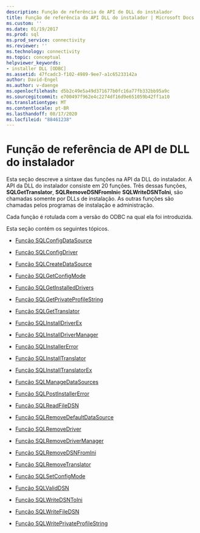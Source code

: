 ```yaml
---
description: Função de referência de API de DLL do instalador
title: Função de referência da API DLL do instalador | Microsoft Docs
ms.custom: ''
ms.date: 01/19/2017
ms.prod: sql
ms.prod_service: connectivity
ms.reviewer: ''
ms.technology: connectivity
ms.topic: conceptual
helpviewer_keywords:
- installer DLL [ODBC]
ms.assetid: 47fcadc3-f102-4989-9ee7-a1c65233142a
author: David-Engel
ms.author: v-daenge
ms.openlocfilehash: d5b2c49e5a49d371677b0fc16a77fb332bb95a9c
ms.sourcegitcommit: e700497f962e4c2274df16d9e651059b42ff1a10
ms.translationtype: MT
ms.contentlocale: pt-BR
ms.lasthandoff: 08/17/2020
ms.locfileid: "88461238"
---
```

# <a name="installer-dll-api-reference-function"></a>Função de referência de API de DLL do instalador
Esta seção descreve a sintaxe das funções na API da DLL do instalador. A API da DLL do instalador consiste em 20 funções. Três dessas funções, **SQLGetTranslator**, **SQLRemoveDSNFromIni**e **SQLWriteDSNToIni**, são chamadas somente por DLLs de instalação. As outras funções são chamadas pelos programas de instalação e administração.  
  
 Cada função é rotulada com a versão do ODBC na qual ela foi introduzida.  
  
 Esta seção contém os seguintes tópicos.  
  
-   [Função SQLConfigDataSource](../../../odbc/reference/syntax/sqlconfigdatasource-function.md)  
  
-   [Função SQLConfigDriver](../../../odbc/reference/syntax/sqlconfigdriver-function.md)  
  
-   [Função SQLCreateDataSource](../../../odbc/reference/syntax/sqlcreatedatasource-function.md)  
  
-   [Função SQLGetConfigMode](../../../odbc/reference/syntax/sqlgetconfigmode-function.md)  
  
-   [Função SQLGetInstalledDrivers](../../../odbc/reference/syntax/sqlgetinstalleddrivers-function.md)  
  
-   [Função SQLGetPrivateProfileString](../../../odbc/reference/syntax/sqlgetprivateprofilestring-function.md)  
  
-   [Função SQLGetTranslator](../../../odbc/reference/syntax/sqlgettranslator-function.md)  
  
-   [Função SQLInstallDriverEx](../../../odbc/reference/syntax/sqlinstalldriverex-function.md)  
  
-   [Função SQLInstallDriverManager](../../../odbc/reference/syntax/sqlinstalldrivermanager-function.md)  
  
-   [Função SQLInstallerError](../../../odbc/reference/syntax/sqlinstallererror-function.md)  
  
-   [Função SQLInstallTranslator](../../../odbc/reference/syntax/sqlinstalltranslator-function.md)  
  
-   [Função SQLInstallTranslatorEx](../../../odbc/reference/syntax/sqlinstalltranslatorex-function.md)  
  
-   [Função SQLManageDataSources](../../../odbc/reference/syntax/sqlmanagedatasources.md)  
  
-   [Função SQLPostInstallerError](../../../odbc/reference/syntax/sqlpostinstallererror-function.md)  
  
-   [Função SQLReadFileDSN](../../../odbc/reference/syntax/sqlreadfiledsn-function.md)  
  
-   [Função SQLRemoveDefaultDataSource](../../../odbc/reference/syntax/sqlremovedefaultdatasource-function.md)  
  
-   [Função SQLRemoveDriver](../../../odbc/reference/syntax/sqlremovedriver-function.md)  
  
-   [Função SQLRemoveDriverManager](../../../odbc/reference/syntax/sqlremovedrivermanager-function.md)  
  
-   [Função SQLRemoveDSNFromIni](../../../odbc/reference/syntax/sqlremovedsnfromini-function.md)  
  
-   [Função SQLRemoveTranslator](../../../odbc/reference/syntax/sqlremovetranslator-function.md)  
  
-   [Função SQLSetConfigMode](../../../odbc/reference/syntax/sqlsetconfigmode-function.md)  
  
-   [Função SQLValidDSN](../../../odbc/reference/syntax/sqlvaliddsn-function.md)  
  
-   [Função SQLWriteDSNToIni](../../../odbc/reference/syntax/sqlwritedsntoini-function.md)  
  
-   [Função SQLWriteFileDSN](../../../odbc/reference/syntax/sqlwritefiledsn-function.md)  
  
-   [Função SQLWritePrivateProfileString](../../../odbc/reference/syntax/sqlwriteprivateprofilestring-function.md)
